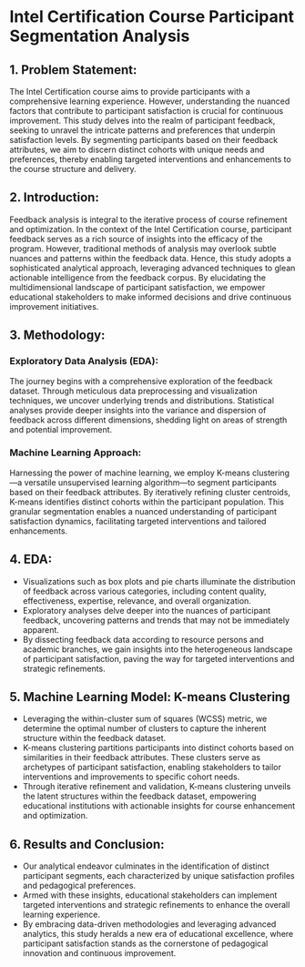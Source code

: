 # Intel Certification Course Participant Segmentation Analysis

## 1. Problem Statement:
The Intel Certification course aims to provide participants with a comprehensive learning experience. However, understanding the nuanced factors that contribute to participant satisfaction is crucial for continuous improvement. This study delves into the realm of participant feedback, seeking to unravel the intricate patterns and preferences that underpin satisfaction levels. By segmenting participants based on their feedback attributes, we aim to discern distinct cohorts with unique needs and preferences, thereby enabling targeted interventions and enhancements to the course structure and delivery.

## 2. Introduction:
Feedback analysis is integral to the iterative process of course refinement and optimization. In the context of the Intel Certification course, participant feedback serves as a rich source of insights into the efficacy of the program. However, traditional methods of analysis may overlook subtle nuances and patterns within the feedback data. Hence, this study adopts a sophisticated analytical approach, leveraging advanced techniques to glean actionable intelligence from the feedback corpus. By elucidating the multidimensional landscape of participant satisfaction, we empower educational stakeholders to make informed decisions and drive continuous improvement initiatives.

## 3. Methodology:
### Exploratory Data Analysis (EDA):
The journey begins with a comprehensive exploration of the feedback dataset. Through meticulous data preprocessing and visualization techniques, we uncover underlying trends and distributions. Statistical analyses provide deeper insights into the variance and dispersion of feedback across different dimensions, shedding light on areas of strength and potential improvement.

### Machine Learning Approach:
Harnessing the power of machine learning, we employ K-means clustering—a versatile unsupervised learning algorithm—to segment participants based on their feedback attributes. By iteratively refining cluster centroids, K-means identifies distinct cohorts within the participant population. This granular segmentation enables a nuanced understanding of participant satisfaction dynamics, facilitating targeted interventions and tailored enhancements.

## 4. EDA:
- Visualizations such as box plots and pie charts illuminate the distribution of feedback across various categories, including content quality, effectiveness, expertise, relevance, and overall organization.
- Exploratory analyses delve deeper into the nuances of participant feedback, uncovering patterns and trends that may not be immediately apparent.
- By dissecting feedback data according to resource persons and academic branches, we gain insights into the heterogeneous landscape of participant satisfaction, paving the way for targeted interventions and strategic refinements.

## 5. Machine Learning Model: K-means Clustering
- Leveraging the within-cluster sum of squares (WCSS) metric, we determine the optimal number of clusters to capture the inherent structure within the feedback dataset.
- K-means clustering partitions participants into distinct cohorts based on similarities in their feedback attributes. These clusters serve as archetypes of participant satisfaction, enabling stakeholders to tailor interventions and improvements to specific cohort needs.
- Through iterative refinement and validation, K-means clustering unveils the latent structures within the feedback dataset, empowering educational institutions with actionable insights for course enhancement and optimization.

## 6. Results and Conclusion:
- Our analytical endeavor culminates in the identification of distinct participant segments, each characterized by unique satisfaction profiles and pedagogical preferences.
- Armed with these insights, educational stakeholders can implement targeted interventions and strategic refinements to enhance the overall learning experience.
- By embracing data-driven methodologies and leveraging advanced analytics, this study heralds a new era of educational excellence, where participant satisfaction stands as the cornerstone of pedagogical innovation and continuous improvement.
